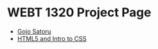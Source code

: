 # WEBT 1320 Project Page

<ul>
<li><a href="intro_to_html/index.html" target="_blank">Gojo Satoru</a></li>
<li><a href="html5_intro_css/index.html" target="_blank">HTML5 and Intro to CSS</a></li>
</ul>